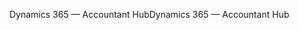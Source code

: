<span data-ttu-id="d2a38-101">Dynamics 365 — Accountant Hub</span><span class="sxs-lookup"><span data-stu-id="d2a38-101">Dynamics 365 — Accountant Hub</span></span>
